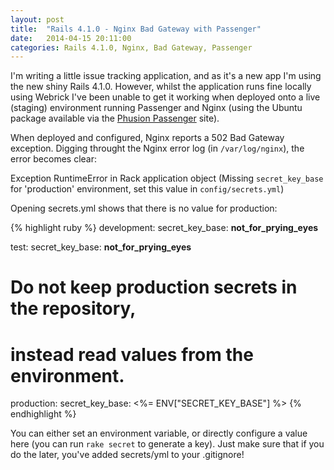 ```yaml
---
layout: post
title:  "Rails 4.1.0 - Nginx Bad Gateway with Passenger"
date:   2014-04-15 20:11:00
categories: Rails 4.1.0, Nginx, Bad Gateway, Passenger
---
```


I'm writing a little issue tracking application, and as it's a new app I'm using the new shiny Rails 4.1.0.  However, whilst the application runs fine locally using Webrick I've been unable to get it working when deployed onto a live (staging) environment running Passenger and Nginx (using the Ubuntu package available via the <a href='http://www.modrails.com/documentation/Users%20guide%20Nginx.html#install_on_debian_ubuntu'>Phusion Passenger</a> site).

When deployed and configured, Nginx reports a 502 Bad Gateway exception.  Digging throught the Nginx error log (in `/var/log/nginx`), the error becomes clear:

Exception RuntimeError in Rack application object (Missing `secret_key_base` for 'production' environment, set this value in `config/secrets.yml`)

Opening secrets.yml shows that there is no value for production:

{% highlight ruby %}
development:
  secret_key_base: **not_for_prying_eyes**

test:
  secret_key_base: **not_for_prying_eyes**

# Do not keep production secrets in the repository,
# instead read values from the environment.
production:
  secret_key_base: <%= ENV["SECRET_KEY_BASE"] %>
{% endhighlight %} 

You can either set an environment variable, or directly configure a value here (you can run `rake secret` to generate a key).  Just make sure that if you do the later, you've added secrets/yml to your .gitignore!
